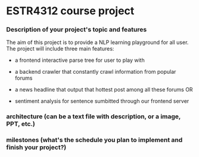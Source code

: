 # ESTR4312 course project

### Description of your project's topic and features
The aim of this project is to provide a NLP learning playground for all user.
The project will include three main features:

- a frontend interactive parse tree for user to play with
- a backend crawler that constantly crawl information from popular forums

- a news headline that output that hottest post among all these forums 
OR
- sentiment analysis for sentence sumbitted through our frontend server

### architecture (can be a text file with description, or a image, PPT, etc.)



### milestones (what's the schedule you plan to implement and finish your project?)
